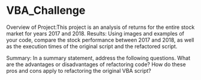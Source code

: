 # VBA_Challenge
Overview of Project:This project is an analysis of returns for the entire stock market for years 2017 and 2018. 
Results: Using images and examples of your code, compare the stock performance between 2017 and 2018, as well as the execution times of the original script and the refactored script.



Summary: In a summary statement, address the following questions.
What are the advantages or disadvantages of refactoring code?
How do these pros and cons apply to refactoring the original VBA script?
